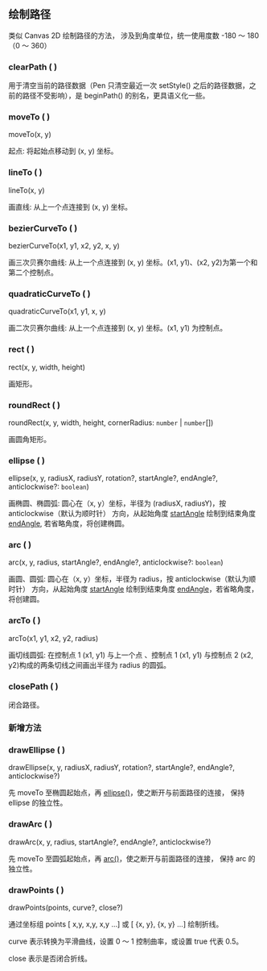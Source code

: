 ## 绘制路径

类似 Canvas 2D 绘制路径的方法， 涉及到角度单位，统一使用度数 -180 ～ 180（0 ～ 360）

### clearPath ( )

用于清空当前的路径数据（Pen 只清空最近一次 setStyle() 之后的路径数据，之前的路径不受影响），是 beginPath() 的别名，更具语义化一些。

### moveTo ( )

moveTo(x, y)

起点: 将起始点移动到 (x, y) 坐标。

### lineTo ( )

lineTo(x, y)

画直线: 从上一个点连接到 (x, y) 坐标。

### bezierCurveTo ( )

bezierCurveTo(x1, y1, x2, y2, x, y)

画三次贝赛尔曲线: 从上一个点连接到 (x, y) 坐标。(x1, y1)、(x2, y2)为第一个和第二个控制点。

### quadraticCurveTo ( )

quadraticCurveTo(x1, y1, x, y)

画二次贝赛尔曲线: 从上一个点连接到 (x, y) 坐标。(x1, y1) 为控制点。

### rect ( )

rect(x, y, width, height)

画矩形。

### roundRect ( )

roundRect(x, y, width, height, cornerRadius: `number` | `number`[])

画圆角矩形。

### ellipse ( )

ellipse(x, y, radiusX, radiusY, rotation?, startAngle?, endAngle?, anticlockwise?: `boolean`)

画椭圆、椭圆弧: 圆心在（x, y）坐标，半径为 (radiusX, radiusY)，按 anticlockwise（默认为顺时针） 方向，从起始角度 [startAngle](../interface/math/Math.md#rotation) 绘制到结束角度 [endAngle](../interface/math/Math.md#rotation), 若省略角度，将创建椭圆。

### arc ( )

arc(x, y, radius, startAngle?, endAngle?, anticlockwise?: `boolean`)

画圆、圆弧: 圆心在（x, y）坐标，半径为 radius，按 anticlockwise（默认为顺时针） 方向，从起始角度 [startAngle](../interface/math/Math.md#rotation) 绘制到结束角度 [endAngle](../interface/math/Math.md#rotation)，若省略角度，将创建圆。

### arcTo ( )

arcTo(x1, y1, x2, y2, radius)

画切线圆弧: 在控制点 1 (x1, y1) 与上一个点 、控制点 1 (x1, y1) 与控制点 2 (x2, y2)构成的两条切线之间画出半径为 radius 的圆弧。

### closePath ( )

闭合路径。

### 新增方法

### drawEllipse ( ) <Badge type="tip" text="new" />

drawEllipse(x, y, radiusX, radiusY, rotation?, startAngle?, endAngle?, anticlockwise?)

先 moveTo 至椭圆起始点，再 [ellipse()](#ellipse)，使之断开与前面路径的连接， 保持 ellipse 的独立性。

### drawArc ( ) <Badge type="tip" text="new" />

drawArc(x, y, radius, startAngle?, endAngle?, anticlockwise?)

先 moveTo 至圆弧起始点，再 [arc()](#arc)，使之断开与前面路径的连接， 保持 arc 的独立性。

### drawPoints ( ) <Badge type="tip" text="new" />

drawPoints(points, curve?, close?)

通过坐标组 points [ x,y, x,y, x,y ...] 或 [ {x, y}, {x, y} ...] 绘制折线。

curve 表示转换为平滑曲线，设置 0 ～ 1 控制曲率，或设置 true 代表 0.5。

close 表示是否闭合折线。
